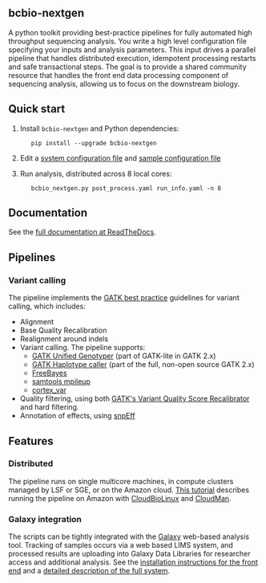## bcbio-nextgen

A python toolkit providing best-practice pipelines for fully automated high
throughput sequencing analysis. You write a high level configuration file
specifying your inputs and analysis parameters. This input drives a parallel
pipeline that handles distributed execution, idempotent processing restarts and
safe transactional steps. The goal is to provide a shared community resource
that handles the front end data processing component of sequencing analysis,
allowing us to focus on the downstream biology.

## Quick start

1. Install `bcbio-nextgen` and Python dependencies:

          pip install --upgrade bcbio-nextgen
    
2. Edit a [system configuration file][q2] and [sample configuration file][q1]

3. Run analysis, distributed across 8 local cores:

          bcbio_nextgen.py post_process.yaml run_info.yaml -n 8

[q1]: https://github.com/chapmanb/bcbb/blob/master/nextgen/config/run_info.yaml
[q2]: https://github.com/chapmanb/bcbb/blob/master/nextgen/config/post_process.yaml

## Documentation

See the [full documentation at ReadTheDocs][d1].

[d1]: https://bcbio-nextgen.readthedocs.org

## Pipelines

### Variant calling

The pipeline implements the [GATK best practice][v1] guidelines for variant
calling, which includes:

- Alignment
- Base Quality Recalibration
- Realignment around indels
- Variant calling. The pipeline supports:
    - [GATK Unified Genotyper][v2] (part of GATK-lite in GATK 2.x)
    - [GATK Haplotype caller][v3] (part of the full, non-open source GATK 2.x)
    - [FreeBayes][v4]
    - [samtools mpileup][v5]
    - [cortex_var][v6]
- Quality filtering, using both [GATK's Variant Quality Score Recalibrator][v7]
  and hard filtering.
- Annotation of effects, using [snpEff][v8]

[v1]: http://gatkforums.broadinstitute.org/discussion/1186/best-practice-variant-detection-with-the-gatk-v4-for-release-2-0
[v2]: http://www.broadinstitute.org/gatk/gatkdocs/org_broadinstitute_sting_gatk_walkers_genotyper_UnifiedGenotyper.html
[v3]: http://www.broadinstitute.org/gatk/gatkdocs/org_broadinstitute_sting_gatk_walkers_haplotypecaller_HaplotypeCaller.html
[v4]: https://github.com/ekg/freebayes
[v5]: http://samtools.sourceforge.net/mpileup.shtml
[v6]: http://cortexassembler.sourceforge.net/index_cortex_var.html
[v7]: http://www.broadinstitute.org/gatk/gatkdocs/org_broadinstitute_sting_gatk_walkers_variantrecalibration_VariantRecalibrator.html
[v8]: http://snpeff.sourceforge.net/

## Features

### Distributed

The pipeline runs on single multicore machines, in compute clusters
managed by LSF or SGE, or on the Amazon cloud. [This tutorial][o5]
describes running the pipeline on Amazon with [CloudBioLinux][o6] and
[CloudMan][o7].

### Galaxy integration

The scripts can be tightly integrated with the [Galaxy][o1]
web-based analysis tool. Tracking of samples occurs via a web based LIMS
system, and processed results are uploading into Galaxy Data Libraries for
researcher access and additional analysis. See the
[installation instructions for the front end][o2] and a
[detailed description of the full system][o3].

[o1]: http://galaxy.psu.edu/
[o2]: https://bitbucket.org/galaxy/galaxy-central/wiki/LIMS/nglims
[o3]: http://bcbio.wordpress.com/2011/01/11/next-generation-sequencing-information-management-and-analysis-system-for-galaxy/
[o5]: http://bcbio.wordpress.com/2011/08/19/distributed-exome-analysis-pipeline-with-cloudbiolinux-and-cloudman/
[o6]: http://cloudbiolinux.org
[o7]: http://wiki.g2.bx.psu.edu/Admin/Cloud
